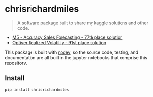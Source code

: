 # chrisrichardmiles
> A software package built to share my kaggle solutions and other code.


* [M5 - Accuracy Sales Forecasting - 77th place solution](https://github.com/ChrisRichardMiles/chrisrichardmiles/tree/master/projects/m5)
* [Optiver Realized Volatility - 91st place solution](https://github.com/ChrisRichardMiles/chrisrichardmiles/tree/master/projects/optiver)

This package is built with [nbdev](https://nbdev.fast.ai/), so the source code, testing, and documentation are all built in the jupyter notebooks that comprise this repository. 

## Install

`pip install chrisrichardmiles`
